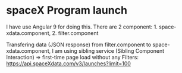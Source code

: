 # spaceX Program launch


I have use Angular 9 for doing this.
There are 2 component: 1. space-xdata.component, 2. filter.component

Transfering data (JSON response) from filter.component to space-xdata.component, I am using sibling service (Sibling Component Interaction)
=> first-time page load without any Filters:
    https://api.spaceXdata.com/v3/launches?limit=100
    


